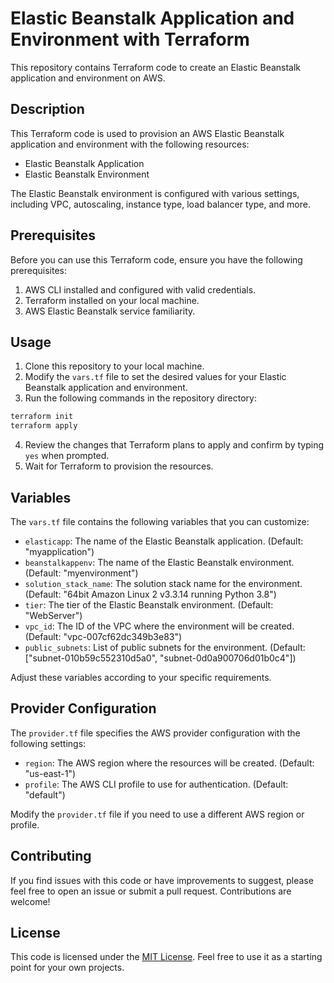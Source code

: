 # Elastic Beanstalk Application and Environment with Terraform #

This repository contains Terraform code to create an Elastic Beanstalk application and environment on AWS.

## Description

This Terraform code is used to provision an AWS Elastic Beanstalk application and environment with the following resources:

- Elastic Beanstalk Application
- Elastic Beanstalk Environment

The Elastic Beanstalk environment is configured with various settings, including VPC, autoscaling, instance type, load balancer type, and more.

## Prerequisites

Before you can use this Terraform code, ensure you have the following prerequisites:

1. AWS CLI installed and configured with valid credentials.
2. Terraform installed on your local machine.
3. AWS Elastic Beanstalk service familiarity.

## Usage

1. Clone this repository to your local machine.
2. Modify the `vars.tf` file to set the desired values for your Elastic Beanstalk application and environment.
3. Run the following commands in the repository directory:

```bash
terraform init
terraform apply
```

4. Review the changes that Terraform plans to apply and confirm by typing `yes` when prompted.
5. Wait for Terraform to provision the resources.

## Variables

The `vars.tf` file contains the following variables that you can customize:

- `elasticapp`: The name of the Elastic Beanstalk application. (Default: "myapplication")
- `beanstalkappenv`: The name of the Elastic Beanstalk environment. (Default: "myenvironment")
- `solution_stack_name`: The solution stack name for the environment. (Default: "64bit Amazon Linux 2 v3.3.14 running Python 3.8")
- `tier`: The tier of the Elastic Beanstalk environment. (Default: "WebServer")
- `vpc_id`: The ID of the VPC where the environment will be created. (Default: "vpc-007cf62dc349b3e83")
- `public_subnets`: List of public subnets for the environment. (Default: ["subnet-010b59c552310d5a0", "subnet-0d0a900706d01b0c4"])

Adjust these variables according to your specific requirements.

## Provider Configuration

The `provider.tf` file specifies the AWS provider configuration with the following settings:

- `region`: The AWS region where the resources will be created. (Default: "us-east-1")
- `profile`: The AWS CLI profile to use for authentication. (Default: "default")

Modify the `provider.tf` file if you need to use a different AWS region or profile.

## Contributing

If you find issues with this code or have improvements to suggest, please feel free to open an issue or submit a pull request. Contributions are welcome!

## License

This code is licensed under the [MIT License](LICENSE). Feel free to use it as a starting point for your own projects.

